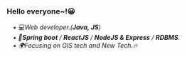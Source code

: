 ### Hello everyone~!😀

<p>
    <em>
        &emsp;▪ 💻Web developer.(<b>Java, JS</b>)<br>
        &emsp;▪ 📖<b>Spring boot</b> / <b>ReactJS</b> / <b>NodeJS & Express</b> / <b>RDBMS</b>.<br>
        &emsp;▪ 🌍Focusing on GIS tech and New Tech.🔥<br>
      </em>
</p>
<!--
**keepbang/keepbang** is a ✨ _special_ ✨ repository because its `README.md` (this file) appears on your GitHub profile.

Here are some ideas to get you started:

- 🔭 I’m currently working on ...
- 🌱 I’m currently learning ...
- 👯 I’m looking to collaborate on ...
- 🤔 I’m looking for help with ...
- 💬 Ask me about ...
- 📫 How to reach me: ...
- 😄 Pronouns: ...
- ⚡ Fun fact: ...

stack
rdbms : postgresql, tibero
shp2pgsql로 shp파일 작업 경험
openlayers를 활용하여 지도 제어 및 데이터 표출 경험
qgis사용하여 shp파일 및 지도 데이터 제어 경험
centos 7 linux VM 운영 경험 및 여러 application설치 경험
-->
